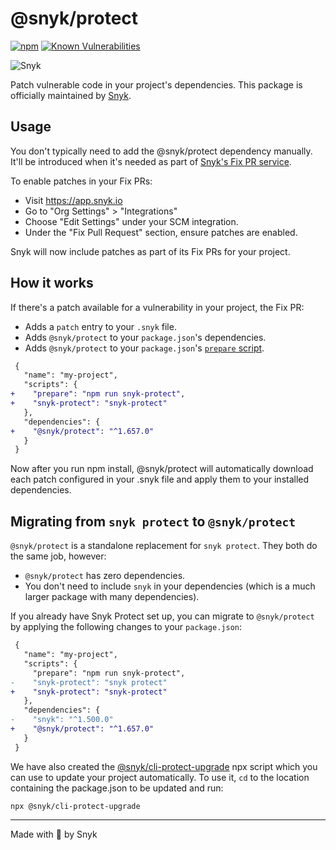 # @snyk/protect

[![npm](https://img.shields.io/npm/v/@snyk/protect)](https://www.npmjs.com/package/@snyk/protect)
[![Known Vulnerabilities](https://snyk.io/test/github/snyk/snyk/badge.svg)](https://snyk.io/test/github/snyk/snyk)

![Snyk](https://snyk.io/style/asset/logo/snyk-print.svg)

Patch vulnerable code in your project's dependencies. This package is officially maintained by [Snyk](https://snyk.io).

## Usage

You don't typically need to add the @snyk/protect dependency manually. It'll be introduced when it's needed as part of [Snyk's Fix PR service](https://support.snyk.io/hc/en-us/articles/360011484018-Fixing-vulnerabilities).

To enable patches in your Fix PRs:

- Visit https://app.snyk.io
- Go to "Org Settings" > "Integrations"
- Choose "Edit Settings" under your SCM integration.
- Under the "Fix Pull Request" section, ensure patches are enabled.

Snyk will now include patches as part of its Fix PRs for your project.

## How it works

If there's a patch available for a vulnerability in your project, the Fix PR:

- Adds a `patch` entry to your `.snyk` file.
- Adds `@snyk/protect` to your `package.json`'s dependencies.
- Adds `@snyk/protect` to your `package.json`'s [`prepare` script](https://docs.npmjs.com/cli/v7/using-npm/scripts).

```patch
 {
   "name": "my-project",
   "scripts": {
+    "prepare": "npm run snyk-protect",
+    "snyk-protect": "snyk-protect"
   },
   "dependencies": {
+    "@snyk/protect": "^1.657.0"
   }
 }
```

Now after you run npm install, @snyk/protect will automatically download each patch configured in your .snyk file and apply them to your installed dependencies.

## Migrating from `snyk protect` to `@snyk/protect`

`@snyk/protect` is a standalone replacement for `snyk protect`. They both do the same job, however:

- `@snyk/protect` has zero dependencies.
- You don't need to include `snyk` in your dependencies (which is a much larger package with many dependencies).

If you already have Snyk Protect set up, you can migrate to `@snyk/protect` by applying the following changes to your `package.json`:

```patch
 {
   "name": "my-project",
   "scripts": {
     "prepare": "npm run snyk-protect",
-    "snyk-protect": "snyk protect"
+    "snyk-protect": "snyk-protect"
   },
   "dependencies": {
-    "snyk": "^1.500.0"
+    "@snyk/protect": "^1.657.0"
   }
 }
```

We have also created the [@snyk/cli-protect-upgrade](https://www.npmjs.com/package/@snyk/cli-protect-upgrade) npx script which you can use to update your project automatically. To use it, `cd` to the location containing the package.json to be updated and run:

```
npx @snyk/cli-protect-upgrade
```

---

Made with 💜 by Snyk
